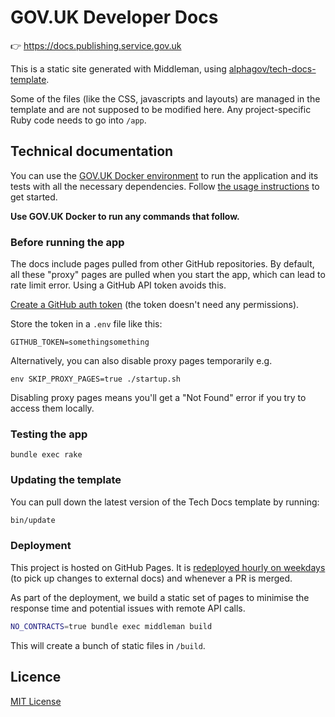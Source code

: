 # GOV.UK Developer Docs

👉 https://docs.publishing.service.gov.uk

This is a static site generated with Middleman, using [alphagov/tech-docs-template](https://github.com/alphagov/tech-docs-template).

Some of the files (like the CSS, javascripts and layouts) are managed in the template and are not supposed to be modified here. Any project-specific
Ruby code needs to go into `/app`.

## Technical documentation

You can use the [GOV.UK Docker environment](https://github.com/alphagov/govuk-docker) to run the application and its tests with all the necessary dependencies. Follow [the usage instructions](https://github.com/alphagov/govuk-docker#usage) to get started.

**Use GOV.UK Docker to run any commands that follow.**

### Before running the app

The docs include pages pulled from other GitHub repositories. By default, all these "proxy" pages are pulled when you start the app, which can lead to rate limit error. Using a GitHub API token avoids this.

[Create a GitHub auth token](https://github.com/settings/tokens/new) (the token doesn't need any permissions).

Store the token in a `.env` file like this:

```
GITHUB_TOKEN=somethingsomething
```

Alternatively, you can also disable proxy pages temporarily e.g.

```
env SKIP_PROXY_PAGES=true ./startup.sh
```

Disabling proxy pages means you'll get a "Not Found" error if you try to access them locally.

### Testing the app

```
bundle exec rake
```

### Updating the template

You can pull down the latest version of the Tech Docs template by running:

```sh
bin/update
```

### Deployment

This project is hosted on GitHub Pages. It is [redeployed hourly on weekdays][actions]
(to pick up changes to external docs) and whenever a PR is merged.

As part of the deployment, we build a static set of pages to minimise the response time
and potential issues with remote API calls.

```sh
NO_CONTRACTS=true bundle exec middleman build
```

This will create a bunch of static files in `/build`.

## Licence

[MIT License](LICENCE)

[actions]: https://github.com/alphagov/govuk-developer-docs/blob/main/.github/workflows/ci.yml

